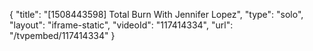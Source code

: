 {
    "title": "[1508443598] Total Burn With Jennifer Lopez",
    "type": "solo",
    "layout": "iframe-static",
    "videoId": "117414334",
    "url": "\/tvpembed\/117414334"
}
